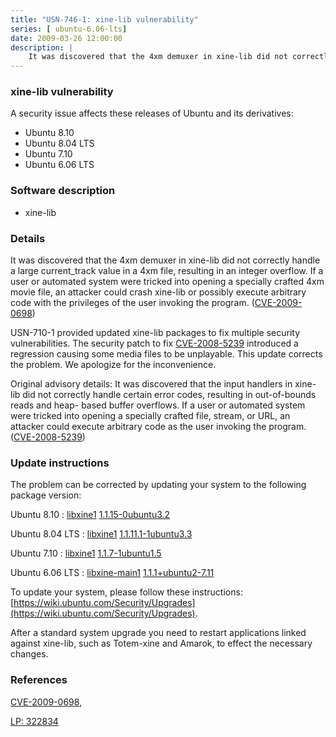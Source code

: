 ```yaml
---
title: "USN-746-1: xine-lib vulnerability"
series: [ ubuntu-6.06-lts]
date: 2009-03-26 12:00:00
description: |
    It was discovered that the 4xm demuxer in xine-lib did not correctly handle a large current_track value in a 4xm file, resulting in an integer overflow. If a user or automated system were tricked into opening a specially crafted 4xm movie file, an attacker could crash xine-lib or possibly execute arbitrary code with the privileges of the user invoking the program. ([CVE-2009-0698](http://people.ubuntu.com/~ubuntu-security/cve/CVE-2009-0698))
--- 
```

 
 


### xine-lib vulnerability

A security issue affects these releases of Ubuntu and its derivatives:

* Ubuntu 8.10
* Ubuntu 8.04 LTS
* Ubuntu 7.10
* Ubuntu 6.06 LTS

### Software description

* xine-lib 

### Details

It was discovered that the 4xm demuxer in xine-lib did not correctly handle a large current_track value in a 4xm file, resulting in an integer overflow. If a user or automated system were tricked into opening a specially crafted 4xm movie file, an attacker could crash xine-lib or possibly execute arbitrary code with the privileges of the user invoking the program. ([CVE-2009-0698](http://people.ubuntu.com/~ubuntu-security/cve/CVE-2009-0698))

USN-710-1 provided updated xine-lib packages to fix multiple security vulnerabilities. The security patch to fix [CVE-2008-5239](http://people.ubuntu.com/~ubuntu-security/cve/CVE-2008-5239) introduced a regression causing some media files to be unplayable. This update corrects the problem. We apologize for the inconvenience.

Original advisory details: It was discovered that the input handlers in xine-lib did not correctly handle certain error codes, resulting in out-of-bounds reads and heap- based buffer overflows. If a user or automated system were tricked into opening a specially crafted file, stream, or URL, an attacker could execute arbitrary code as the user invoking the program. ([CVE-2008-5239](http://people.ubuntu.com/~ubuntu-security/cve/CVE-2008-5239)) 

### Update instructions

The problem can be corrected by updating your system to the following package version:

Ubuntu 8.10
 : [libxine1](https://launchpad.net/ubuntu/+source/xine-lib) <span> [1.1.15-0ubuntu3.2](https://launchpad.net/ubuntu/+source/xine-lib/1.1.15-0ubuntu3.2) </span> 

Ubuntu 8.04 LTS
 : [libxine1](https://launchpad.net/ubuntu/+source/xine-lib) <span> [1.1.11.1-1ubuntu3.3](https://launchpad.net/ubuntu/+source/xine-lib/1.1.11.1-1ubuntu3.3) </span> 

Ubuntu 7.10
 : [libxine1](https://launchpad.net/ubuntu/+source/xine-lib) <span> [1.1.7-1ubuntu1.5](https://launchpad.net/ubuntu/+source/xine-lib/1.1.7-1ubuntu1.5) </span> 

Ubuntu 6.06 LTS
 : [libxine-main1](https://launchpad.net/ubuntu/+source/xine-lib) <span> [1.1.1+ubuntu2-7.11](https://launchpad.net/ubuntu/+source/xine-lib/1.1.1+ubuntu2-7.11) </span> 

To update your system, please follow these instructions: [https://wiki.ubuntu.com/Security/Upgrades](https://wiki.ubuntu.com/Security/Upgrades).

After a standard system upgrade you need to restart applications linked against xine-lib, such as Totem-xine and Amarok, to effect the necessary changes. 

### References

 
 [CVE-2009-0698](http://people.ubuntu.com/~ubuntu-security/cve/CVE-2009-0698), 

 [LP: 322834](https://launchpad.net/bugs/322834)
 

